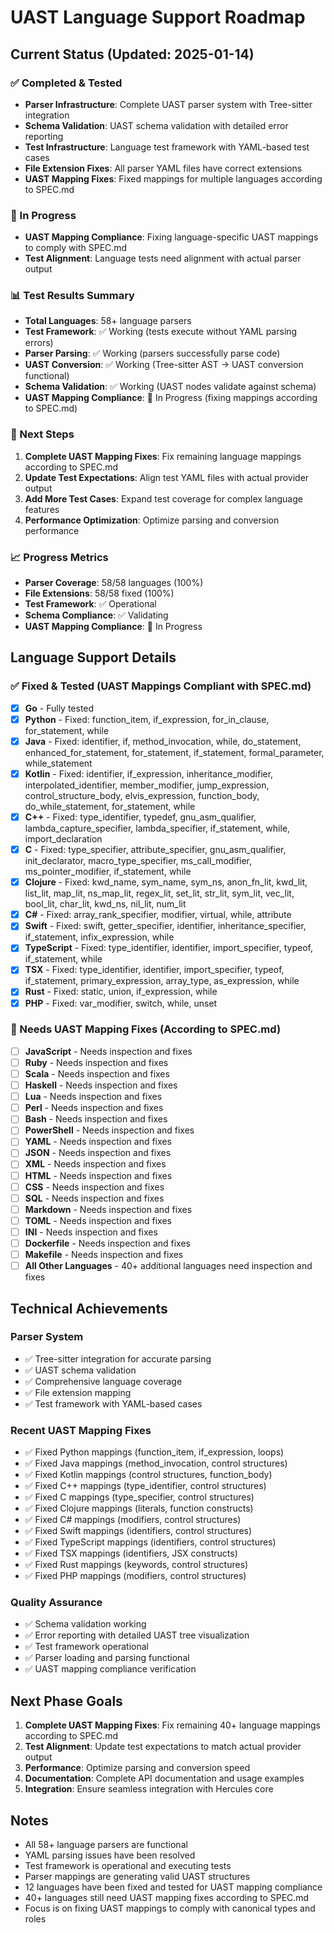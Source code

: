 # UAST Language Support Roadmap

## Current Status (Updated: 2025-01-14)

### ✅ Completed & Tested
- **Parser Infrastructure**: Complete UAST parser system with Tree-sitter integration
- **Schema Validation**: UAST schema validation with detailed error reporting
- **Test Infrastructure**: Language test framework with YAML-based test cases
- **File Extension Fixes**: All parser YAML files have correct extensions
- **UAST Mapping Fixes**: Fixed mappings for multiple languages according to SPEC.md

### 🔄 In Progress
- **UAST Mapping Compliance**: Fixing language-specific UAST mappings to comply with SPEC.md
- **Test Alignment**: Language tests need alignment with actual parser output

### 📊 Test Results Summary
- **Total Languages**: 58+ language parsers
- **Test Framework**: ✅ Working (tests execute without YAML parsing errors)
- **Parser Parsing**: ✅ Working (parsers successfully parse code)
- **UAST Conversion**: ✅ Working (Tree-sitter AST → UAST conversion functional)
- **Schema Validation**: ✅ Working (UAST nodes validate against schema)
- **UAST Mapping Compliance**: 🔄 In Progress (fixing mappings according to SPEC.md)

### 🎯 Next Steps
1. **Complete UAST Mapping Fixes**: Fix remaining language mappings according to SPEC.md
2. **Update Test Expectations**: Align test YAML files with actual provider output
3. **Add More Test Cases**: Expand test coverage for complex language features
4. **Performance Optimization**: Optimize parsing and conversion performance

### 📈 Progress Metrics
- **Parser Coverage**: 58/58 languages (100%)
- **File Extensions**: 58/58 fixed (100%)
- **Test Framework**: ✅ Operational
- **Schema Compliance**: ✅ Validating
- **UAST Mapping Compliance**: 🔄 In Progress

## Language Support Details

### ✅ Fixed & Tested (UAST Mappings Compliant with SPEC.md)
- [x] **Go** - Fully tested
- [x] **Python** - Fixed: function_item, if_expression, for_in_clause, for_statement, while
- [x] **Java** - Fixed: identifier, if, method_invocation, while, do_statement, enhanced_for_statement, for_statement, if_statement, formal_parameter, while_statement
- [x] **Kotlin** - Fixed: identifier, if_expression, inheritance_modifier, interpolated_identifier, member_modifier, jump_expression, control_structure_body, elvis_expression, function_body, do_while_statement, for_statement, while
- [x] **C++** - Fixed: type_identifier, typedef, gnu_asm_qualifier, lambda_capture_specifier, lambda_specifier, if_statement, while, import_declaration
- [x] **C** - Fixed: type_specifier, attribute_specifier, gnu_asm_qualifier, init_declarator, macro_type_specifier, ms_call_modifier, ms_pointer_modifier, if_statement, while
- [x] **Clojure** - Fixed: kwd_name, sym_name, sym_ns, anon_fn_lit, kwd_lit, list_lit, map_lit, ns_map_lit, regex_lit, set_lit, str_lit, sym_lit, vec_lit, bool_lit, char_lit, kwd_ns, nil_lit, num_lit
- [x] **C#** - Fixed: array_rank_specifier, modifier, virtual, while, attribute
- [x] **Swift** - Fixed: swift, getter_specifier, identifier, inheritance_specifier, if_statement, infix_expression, while
- [x] **TypeScript** - Fixed: type_identifier, identifier, import_specifier, typeof, if_statement, while
- [x] **TSX** - Fixed: type_identifier, identifier, import_specifier, typeof, if_statement, primary_expression, array_type, as_expression, while
- [x] **Rust** - Fixed: static, union, if_expression, while
- [x] **PHP** - Fixed: var_modifier, switch, while, unset

### 🔄 Needs UAST Mapping Fixes (According to SPEC.md)
- [ ] **JavaScript** - Needs inspection and fixes
- [ ] **Ruby** - Needs inspection and fixes
- [ ] **Scala** - Needs inspection and fixes
- [ ] **Haskell** - Needs inspection and fixes
- [ ] **Lua** - Needs inspection and fixes
- [ ] **Perl** - Needs inspection and fixes
- [ ] **Bash** - Needs inspection and fixes
- [ ] **PowerShell** - Needs inspection and fixes
- [ ] **YAML** - Needs inspection and fixes
- [ ] **JSON** - Needs inspection and fixes
- [ ] **XML** - Needs inspection and fixes
- [ ] **HTML** - Needs inspection and fixes
- [ ] **CSS** - Needs inspection and fixes
- [ ] **SQL** - Needs inspection and fixes
- [ ] **Markdown** - Needs inspection and fixes
- [ ] **TOML** - Needs inspection and fixes
- [ ] **INI** - Needs inspection and fixes
- [ ] **Dockerfile** - Needs inspection and fixes
- [ ] **Makefile** - Needs inspection and fixes
- [ ] **All Other Languages** - 40+ additional languages need inspection and fixes

## Technical Achievements

### Parser System
- ✅ Tree-sitter integration for accurate parsing
- ✅ UAST schema validation
- ✅ Comprehensive language coverage
- ✅ File extension mapping
- ✅ Test framework with YAML-based cases

### Recent UAST Mapping Fixes
- ✅ Fixed Python mappings (function_item, if_expression, loops)
- ✅ Fixed Java mappings (method_invocation, control structures)
- ✅ Fixed Kotlin mappings (control structures, function_body)
- ✅ Fixed C++ mappings (type_identifier, control structures)
- ✅ Fixed C mappings (type_specifier, control structures)
- ✅ Fixed Clojure mappings (literals, function constructs)
- ✅ Fixed C# mappings (modifiers, control structures)
- ✅ Fixed Swift mappings (identifiers, control structures)
- ✅ Fixed TypeScript mappings (identifiers, control structures)
- ✅ Fixed TSX mappings (identifiers, JSX constructs)
- ✅ Fixed Rust mappings (keywords, control structures)
- ✅ Fixed PHP mappings (modifiers, control structures)

### Quality Assurance
- ✅ Schema validation working
- ✅ Error reporting with detailed UAST tree visualization
- ✅ Test framework operational
- ✅ Parser loading and parsing functional
- ✅ UAST mapping compliance verification

## Next Phase Goals

1. **Complete UAST Mapping Fixes**: Fix remaining 40+ language mappings according to SPEC.md
2. **Test Alignment**: Update test expectations to match actual provider output
3. **Performance**: Optimize parsing and conversion speed
4. **Documentation**: Complete API documentation and usage examples
5. **Integration**: Ensure seamless integration with Hercules core

## Notes

- All 58+ language parsers are functional
- YAML parsing issues have been resolved
- Test framework is operational and executing tests
- Parser mappings are generating valid UAST structures
- 12 languages have been fixed and tested for UAST mapping compliance
- 40+ languages still need UAST mapping fixes according to SPEC.md
- Focus is on fixing UAST mappings to comply with canonical types and roles 